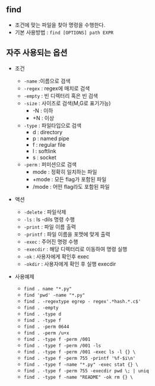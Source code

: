 ## find

- 조건에 맞는 파일을 찾아 명령을 수행한다.
- 기본 사용방법 : `find [OPTIONS] path EXPR`

## 자주 사용되는 옵션
- 조건
    - `-name` :이름으로 검색
    - `-regex` : regex에 매치로 검색
    - `-empty` : 빈 디렉터리 혹은 빈 검색
    - `-size` : 사이즈로 검색(M,G로 표기가능)
        - -N : 이하
        - +N : 이상
    - `-type` : 파일타입으로 검색
        - d : directory
        - p : named pipe
        - f : regular file
        - l : softlink
        - s : socket
    - `-perm` : 퍼미션으로 검색
        - mode : 정확히 일치하는 파일
        - +mode : 모든 flag가 포함된 파일
        - /mode : 어떤 flag라도 포함된 파일
- 액션
    - `-delete` : 파일삭제
    - `-ls` : ls -dils 명령 수행
    - `-print` : 파일 이름 출력
    - `-printf` : 파일 이름을 포맷에 맞게 출력
    - `-exec` : 주어진 명령 수행
    - `-execdir` : 해당 디렉터리로 이동하여 명령 실행
    - `-ok` : 사용자에게 확인후 exec
    - `-okdir` : 사용자에게 확인 후 실행 execdir
    
- 사용예제
    - `find . name "*.py"`
    - `find 'pwd' -name "*.py"`
    - `find . -regextype egrep - regex'.*hash.*.c$'`
    - `find . -empty`
    - `find . -type d`
    - `find . -type f`
    - `find . -perm 0644`
    - `find . -perm /u+x`
    - `find . -type f -perm /001`
    - `find . -type f -perm /001 -ls`
    - `find . -type f -perm /001 -exec ls -l {} \`
    - `find . -type f -perm 755 -printf '%f-$i\n'`
    - `find . -type f -name "*.py" -exec stat {} \`
    - `find . -type f -perm 755 -execdir pwd \; | uniq`
    - `find . -type f -name "README" -ok rm {} \`